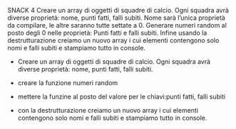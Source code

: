 SNACK 4
Creare un array di oggetti di squadre di calcio. Ogni squadra avrà diverse proprietà: nome, punti fatti, falli subiti.
Nome sarà l’unica proprietà da compilare, le altre saranno tutte settate a 0.
Generare numeri random al posto degli 0 nelle proprietà: Punti fatti e falli subiti.
Infine usando la destrutturazione creiamo un nuovo array i cui elementi contengono solo nomi e falli subiti e stampiamo tutto in console.



- Creare un array di oggetti di squadre di calcio. Ogni squadra avrà diverse proprietà: 
  nome, 
  punti fatti, 
  falli subiti.

- creare la funzione numeri random
- mettere la funzine al posto del valore per le chiavi:punti fatti, 
  falli subiti
- con la destrutturazione creiamo un nuovo array i cui elementi contengono solo nomi e falli subiti e stampiamo tutto in console.
